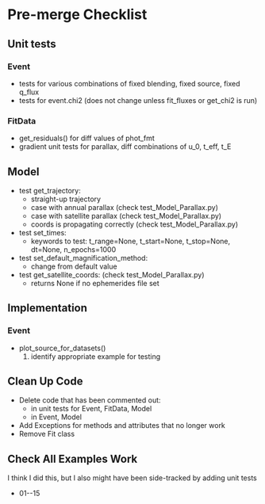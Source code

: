 # Pre-merge Checklist

## Unit tests
### Event
- tests for various combinations of fixed blending, fixed source, fixed q_flux
- tests for event.chi2 (does not change unless fit_fluxes or get_chi2 is run)


### FitData
- get_residuals() for diff values of phot_fmt
- gradient unit tests for parallax, diff combinations of u_0, t_eff, t_E

## Model
- test get_trajectory:
  - straight-up trajectory
  - case with annual parallax (check test_Model_Parallax.py)
  - case with satellite parallax (check test_Model_Parallax.py)
  - coords is propagating correctly (check test_Model_Parallax.py)
- test set_times:
  - keywords to test:
    t_range=None, t_start=None, t_stop=None, dt=None, n_epochs=1000
- test set_default_magnification_method:
  - change from default value
- test get_satellite_coords: (check test_Model_Parallax.py)
  - returns None if no ephemerides file set

## Implementation
### Event
- plot_source_for_datasets()
    1) identify appropriate example for testing

## Clean Up Code
- Delete code that has been commented out:
    - in unit tests for Event, FitData, Model
    - in Event, Model
- Add Exceptions for methods and attributes that no longer work
- Remove Fit class

## Check All Examples Work
I think I did this, but I also might have been side-tracked by adding unit tests
- 01--15